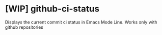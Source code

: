 [WIP] github-ci-status
================

Displays the current commit ci status in Emacs Mode Line.
Works only with github repositories
